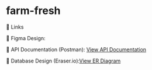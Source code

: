 # farm-fresh
🔗 Links

🎨 Figma Design: 

📘 API Documentation (Postman): [View API Documentation](https://documenter.getpostman.com/view/31586344/2sB2x2Htg1)

🧩 Database Design (Eraser.io):[View ER Diagram](https://app.eraser.io/workspace/i9YHmrOdwWsmSpSkrFOF)

